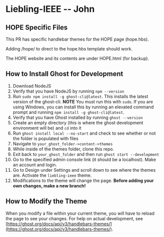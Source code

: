 # Liebling-IEEE -- John

## HOPE Specific Files
This PR has specific handlebar themes for the HOPE page (hope.hbs).

Adding /hope/ to direct to the hope.hbs template should work.

The HOPE website and its contents are under HOPE.html (for backup).

## How to Install Ghost for Development
1. Download NodeJS
2. Verify that you have NodeJS by running `npm --version`
3. Run `sudo npm install -g ghost-cli@latest`. This installs the latest version of the ghost-cli. **NOTE** You must run this with `sudo`. If you are using Windows, you can install this by running an elevated command prompt and running `npm install -g ghost-cli@latest`.
4. Verify that you have Ghost installed by running `ghost --version`
5. Create an empty directory (this is where the ghost development environment will be) and `cd` into it
6. Run `ghost install local --no-start` and check to see whether or not the folder is populated with files
7. Navigate to `your_ghost_folder->content->themes`
8. While inside of the themes folder, clone this repo.
9. Exit back to `your_ghost_folder` and then run `ghost start --development`
10. Go to the specified admin console link (it should be a localhost). Make an account and login.
11. Go to Design under Settings and scroll down to see where the themes are. Activate the `liebling-ieee` theme.
12. Modifications to the theme will change the page. **Before adding your own changes, make a new branch!**

## How to Modify the Theme
When you modify a file within your current theme, you will have to reload the page to see your changes. For help on actual development, see [https://ghost.org/docs/api/v3/handlebars-themes/](https://ghost.org/docs/api/v3/handlebars-themes/).
